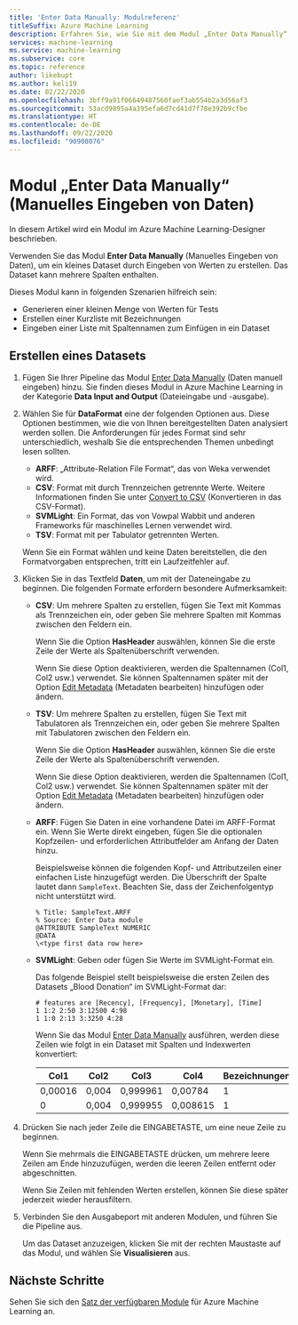 ```yaml
---
title: 'Enter Data Manually: Modulreferenz'
titleSuffix: Azure Machine Learning
description: Erfahren Sie, wie Sie mit dem Modul „Enter Data Manually“ (Manuelles Eingeben von Daten) in Azure Machine Learning ein kleines Dataset durch Eingabe von Werten erstellen können. Das Dataset kann mehrere Spalten enthalten.
services: machine-learning
ms.service: machine-learning
ms.subservice: core
ms.topic: reference
author: likebupt
ms.author: keli19
ms.date: 02/22/2020
ms.openlocfilehash: 3bff9a91f06649487560faef3ab554b2a3d56af3
ms.sourcegitcommit: 53acd9895a4a395efa6d7cd41d7f78e392b9cfbe
ms.translationtype: HT
ms.contentlocale: de-DE
ms.lasthandoff: 09/22/2020
ms.locfileid: "90908076"
---
```

# <a name="enter-data-manually-module"></a>Modul „Enter Data Manually“ (Manuelles Eingeben von Daten)

In diesem Artikel wird ein Modul im Azure Machine Learning-Designer beschrieben.

Verwenden Sie das Modul **Enter Data Manually** (Manuelles Eingeben von Daten), um ein kleines Dataset durch Eingeben von Werten zu erstellen. Das Dataset kann mehrere Spalten enthalten.
  
Dieses Modul kann in folgenden Szenarien hilfreich sein:  
  
- Generieren einer kleinen Menge von Werten für Tests  
- Erstellen einer Kurzliste mit Bezeichnungen  
- Eingeben einer Liste mit Spaltennamen zum Einfügen in ein Dataset

## <a name="create-a-dataset"></a>Erstellen eines Datasets 
  
1. Fügen Sie Ihrer Pipeline das Modul [Enter Data Manually](./enter-data-manually.md) (Daten manuell eingeben) hinzu. Sie finden dieses Modul in Azure Machine Learning in der Kategorie **Data Input and Output** (Dateieingabe und -ausgabe). 
  
1. Wählen Sie für **DataFormat** eine der folgenden Optionen aus. Diese Optionen bestimmen, wie die von Ihnen bereitgestellten Daten analysiert werden sollen. Die Anforderungen für jedes Format sind sehr unterschiedlich, weshalb Sie die entsprechenden Themen unbedingt lesen sollten.  
  
   - **ARFF**: „Attribute-Relation File Format“, das von Weka verwendet wird.   
   - **CSV**: Format mit durch Trennzeichen getrennte Werte. Weitere Informationen finden Sie unter [Convert to CSV](./convert-to-csv.md) (Konvertieren in das CSV-Format).    
   - **SVMLight**: Ein Format, das von Vowpal Wabbit und anderen Frameworks für maschinelles Lernen verwendet wird.    
   - **TSV**: Format mit per Tabulator getrennten Werten.

   Wenn Sie ein Format wählen und keine Daten bereitstellen, die den Formatvorgaben entsprechen, tritt ein Laufzeitfehler auf.
  
1. Klicken Sie in das Textfeld **Daten**, um mit der Dateneingabe zu beginnen. Die folgenden Formate erfordern besondere Aufmerksamkeit:  
  
   - **CSV**: Um mehrere Spalten zu erstellen, fügen Sie Text mit Kommas als Trennzeichen ein, oder geben Sie mehrere Spalten mit Kommas zwischen den Feldern ein.
  
     Wenn Sie die Option **HasHeader** auswählen, können Sie die erste Zeile der Werte als Spaltenüberschrift verwenden.  
  
     Wenn Sie diese Option deaktivieren, werden die Spaltennamen (Col1, Col2 usw.) verwendet. Sie können Spaltennamen später mit der Option [Edit Metadata](./edit-metadata.md) (Metadaten bearbeiten) hinzufügen oder ändern.  
  
   - **TSV**: Um mehrere Spalten zu erstellen, fügen Sie Text mit Tabulatoren als Trennzeichen ein, oder geben Sie mehrere Spalten mit Tabulatoren zwischen den Feldern ein.  
  
     Wenn Sie die Option **HasHeader** auswählen, können Sie die erste Zeile der Werte als Spaltenüberschrift verwenden.  
  
     Wenn Sie diese Option deaktivieren, werden die Spaltennamen (Col1, Col2 usw.) verwendet. Sie können Spaltennamen später mit der Option [Edit Metadata](./edit-metadata.md) (Metadaten bearbeiten) hinzufügen oder ändern.  
  
   - **ARFF**: Fügen Sie Daten in eine vorhandene Datei im ARFF-Format ein. Wenn Sie Werte direkt eingeben, fügen Sie die optionalen Kopfzeilen- und erforderlichen Attributfelder am Anfang der Daten hinzu. 

     Beispielsweise können die folgenden Kopf- und Attributzeilen einer einfachen Liste hinzugefügt werden. Die Überschrift der Spalte lautet dann `SampleText`. Beachten Sie, dass der Zeichenfolgentyp nicht unterstützt wird.
    
     ```text
     % Title: SampleText.ARFF  
     % Source: Enter Data module  
     @ATTRIBUTE SampleText NUMERIC  
     @DATA  
     \<type first data row here>  
     ```

   - **SVMLight**: Geben oder fügen Sie Werte im SVMLight-Format ein.  
  
     Das folgende Beispiel stellt beispielsweise die ersten Zeilen des Datasets „Blood Donation“ im SVMLight-Format dar:  
  
     ```text  
     # features are [Recency], [Frequency], [Monetary], [Time]  
     1 1:2 2:50 3:12500 4:98   
     1 1:0 2:13 3:3250 4:28   
     ```  
  
     Wenn Sie das Modul [Enter Data Manually](./enter-data-manually.md) ausführen, werden diese Zeilen wie folgt in ein Dataset mit Spalten und Indexwerten konvertiert:  
  
     |Col1|Col2|Col3|Col4|Bezeichnungen|  
     |-|-|-|-|-|  
     |0,00016|0,004|0,999961|0,00784|1|  
     |0|0,004|0,999955|0,008615|1|  
  
1. Drücken Sie nach jeder Zeile die EINGABETASTE, um eine neue Zeile zu beginnen.      
     
   Wenn Sie mehrmals die EINGABETASTE drücken, um mehrere leere Zeilen am Ende hinzuzufügen, werden die leeren Zeilen entfernt oder abgeschnitten.  
  
   Wenn Sie Zeilen mit fehlenden Werten erstellen, können Sie diese später jederzeit wieder herausfiltern.  
  
1. Verbinden Sie den Ausgabeport mit anderen Modulen, und führen Sie die Pipeline aus.  
  
   Um das Dataset anzuzeigen, klicken Sie mit der rechten Maustaste auf das Modul, und wählen Sie **Visualisieren** aus.

## <a name="next-steps"></a>Nächste Schritte

Sehen Sie sich den [Satz der verfügbaren Module](module-reference.md) für Azure Machine Learning an. 